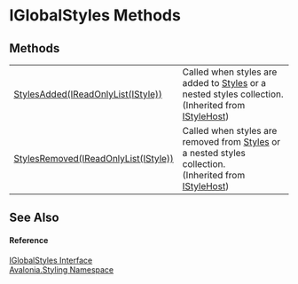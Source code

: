 # IGlobalStyles Methods




## Methods
<table>
<tr>
<td><a href="M_Avalonia_Styling_IStyleHost_StylesAdded">StylesAdded(IReadOnlyList(IStyle))</a></td>
<td>Called when styles are added to <a href="P_Avalonia_Styling_IStyleHost_Styles">Styles</a> or a nested styles collection.<br />(Inherited from <a href="T_Avalonia_Styling_IStyleHost">IStyleHost</a>)</td>
</tr>
<tr>
<td><a href="M_Avalonia_Styling_IStyleHost_StylesRemoved">StylesRemoved(IReadOnlyList(IStyle))</a></td>
<td>Called when styles are removed from <a href="P_Avalonia_Styling_IStyleHost_Styles">Styles</a> or a nested styles collection.<br />(Inherited from <a href="T_Avalonia_Styling_IStyleHost">IStyleHost</a>)</td>
</tr>
</table>

## See Also


#### Reference
<a href="T_Avalonia_Styling_IGlobalStyles">IGlobalStyles Interface</a>  
<a href="N_Avalonia_Styling">Avalonia.Styling Namespace</a>  
